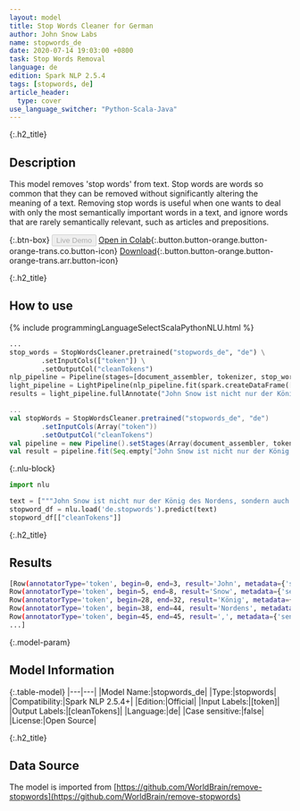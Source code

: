 ```yaml
---
layout: model
title: Stop Words Cleaner for German
author: John Snow Labs
name: stopwords_de
date: 2020-07-14 19:03:00 +0800
task: Stop Words Removal
language: de
edition: Spark NLP 2.5.4
tags: [stopwords, de]
article_header:
  type: cover
use_language_switcher: "Python-Scala-Java"
---
```


{:.h2_title}
## Description
This model removes 'stop words' from text. Stop words are words so common that they can be removed without significantly altering the meaning of a text. Removing stop words is useful when one wants to deal with only the most semantically important words in a text, and ignore words that are rarely semantically relevant, such as articles and prepositions.

{:.btn-box}
<button class="button button-orange" disabled>Live Demo</button>
[Open in Colab](https://colab.research.google.com/github/JohnSnowLabs/spark-nlp-workshop/blob/b2eb08610dd49d5b15077cc499a94b4ec1e8b861/jupyter/annotation/english/stop-words/StopWordsCleaner.ipynb){:.button.button-orange.button-orange-trans.co.button-icon}
[Download](https://s3.amazonaws.com/auxdata.johnsnowlabs.com/public/models/stopwords_de_de_2.5.4_2.4_1594742442247.zip){:.button.button-orange.button-orange-trans.arr.button-icon}

{:.h2_title}
## How to use

<div class="tabs-box" markdown="1">

{% include programmingLanguageSelectScalaPythonNLU.html %}

```python
...
stop_words = StopWordsCleaner.pretrained("stopwords_de", "de") \
        .setInputCols(["token"]) \
        .setOutputCol("cleanTokens")
nlp_pipeline = Pipeline(stages=[document_assembler, tokenizer, stop_words])
light_pipeline = LightPipeline(nlp_pipeline.fit(spark.createDataFrame([['']]).toDF("text")))
results = light_pipeline.fullAnnotate("John Snow ist nicht nur der König des Nordens, sondern auch ein englischer Arzt und führend in der Entwicklung von Anästhesie und medizinischer Hygiene.")
```

```scala
...
val stopWords = StopWordsCleaner.pretrained("stopwords_de", "de")
        .setInputCols(Array("token"))
        .setOutputCol("cleanTokens")
val pipeline = new Pipeline().setStages(Array(document_assembler, tokenizer, stopWords))
val result = pipeline.fit(Seq.empty["John Snow ist nicht nur der König des Nordens, sondern auch ein englischer Arzt und führend in der Entwicklung von Anästhesie und medizinischer Hygiene."].toDS.toDF("text")).transform(data)
```

{:.nlu-block}
```python
import nlu

text = ["""John Snow ist nicht nur der König des Nordens, sondern auch ein englischer Arzt und führend in der Entwicklung von Anästhesie und medizinischer Hygiene."""]
stopword_df = nlu.load('de.stopwords').predict(text)
stopword_df[["cleanTokens"]]
```

</div>

{:.h2_title}
## Results

```bash
[Row(annotatorType='token', begin=0, end=3, result='John', metadata={'sentence': '0'}),
Row(annotatorType='token', begin=5, end=8, result='Snow', metadata={'sentence': '0'}),
Row(annotatorType='token', begin=28, end=32, result='König', metadata={'sentence': '0'}),
Row(annotatorType='token', begin=38, end=44, result='Nordens', metadata={'sentence': '0'}),
Row(annotatorType='token', begin=45, end=45, result=',', metadata={'sentence': '0'}),
...]
```

{:.model-param}
## Model Information

{:.table-model}
|---|---|
|Model Name:|stopwords_de|
|Type:|stopwords|
|Compatibility:|Spark NLP 2.5.4+|
|Edition:|Official|
|Input Labels:|[token]|
|Output Labels:|[cleanTokens]|
|Language:|de|
|Case sensitive:|false|
|License:|Open Source|

{:.h2_title}
## Data Source
The model is imported from [https://github.com/WorldBrain/remove-stopwords](https://github.com/WorldBrain/remove-stopwords)